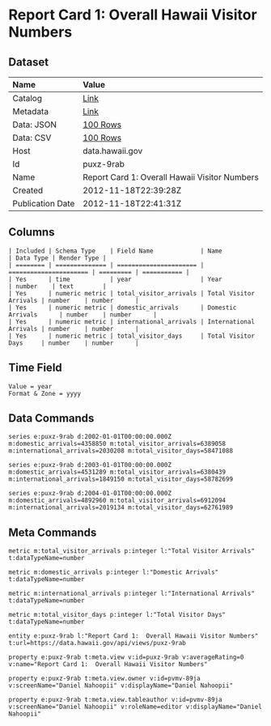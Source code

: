 # Report Card 1: Overall Hawaii Visitor Numbers

## Dataset

| Name | Value |
| :--- | :---- |
| Catalog | [Link](https://catalog.data.gov/dataset/report-card-1-overall-hawaii-visitor-numbers-4c631) |
| Metadata | [Link](https://data.hawaii.gov/api/views/puxz-9rab) |
| Data: JSON | [100 Rows](https://data.hawaii.gov/api/views/puxz-9rab/rows.json?max_rows=100) |
| Data: CSV | [100 Rows](https://data.hawaii.gov/api/views/puxz-9rab/rows.csv?max_rows=100) |
| Host | data.hawaii.gov |
| Id | puxz-9rab |
| Name | Report Card 1: Overall Hawaii Visitor Numbers |
| Created | 2012-11-18T22:39:28Z |
| Publication Date | 2012-11-18T22:41:31Z |

## Columns

```ls
| Included | Schema Type    | Field Name             | Name                   | Data Type | Render Type |
| ======== | ============== | ====================== | ====================== | ========= | =========== |
| Yes      | time           | year                   | Year                   | number    | text        |
| Yes      | numeric metric | total_visitor_arrivals | Total Visitor Arrivals | number    | number      |
| Yes      | numeric metric | domestic_arrivals      | Domestic Arrivals      | number    | number      |
| Yes      | numeric metric | international_arrivals | International Arrivals | number    | number      |
| Yes      | numeric metric | total_visitor_days     | Total Visitor Days     | number    | number      |
```

## Time Field

```ls
Value = year
Format & Zone = yyyy
```

## Data Commands

```ls
series e:puxz-9rab d:2002-01-01T00:00:00.000Z m:domestic_arrivals=4358850 m:total_visitor_arrivals=6389058 m:international_arrivals=2030208 m:total_visitor_days=58471088

series e:puxz-9rab d:2003-01-01T00:00:00.000Z m:domestic_arrivals=4531289 m:total_visitor_arrivals=6380439 m:international_arrivals=1849150 m:total_visitor_days=58782699

series e:puxz-9rab d:2004-01-01T00:00:00.000Z m:domestic_arrivals=4892960 m:total_visitor_arrivals=6912094 m:international_arrivals=2019134 m:total_visitor_days=62761989
```

## Meta Commands

```ls
metric m:total_visitor_arrivals p:integer l:"Total Visitor Arrivals" t:dataTypeName=number

metric m:domestic_arrivals p:integer l:"Domestic Arrivals" t:dataTypeName=number

metric m:international_arrivals p:integer l:"International Arrivals" t:dataTypeName=number

metric m:total_visitor_days p:integer l:"Total Visitor Days" t:dataTypeName=number

entity e:puxz-9rab l:"Report Card 1:  Overall Hawaii Visitor Numbers" t:url=https://data.hawaii.gov/api/views/puxz-9rab

property e:puxz-9rab t:meta.view v:id=puxz-9rab v:averageRating=0 v:name="Report Card 1:  Overall Hawaii Visitor Numbers"

property e:puxz-9rab t:meta.view.owner v:id=pvmv-89ja v:screenName="Daniel Nahoopii" v:displayName="Daniel Nahoopii"

property e:puxz-9rab t:meta.view.tableauthor v:id=pvmv-89ja v:screenName="Daniel Nahoopii" v:roleName=editor v:displayName="Daniel Nahoopii"
```